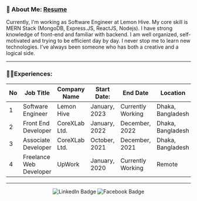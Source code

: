 
### 🐼 About Me: [Resume](https://docs.google.com/document/d/1gH-szU1aWrpSC1xykt6wUk5JrTs7DPVxeOEWjKrntvU/edit?usp=sharing)

Currently, I'm working as Software Engineer at Lemon Hive. My core skill is MERN Stack (MongoDB, Express.JS, ReactJS, Nodejs). I have strong knowledge of front-end and familiar with backend. I am well organized, self-motivated and trying to be efficient day by day. I never stop me to learn new technologies. I’ve always been someone who has both a creative and a logical side.

<hr>

### 👨‍💼Experiences:

| No | Job Title | Company Name | Start Date:| End Date | Location |
| ------------- | ------------- | ---------- | ---------- | ---------- | ---------- |
| 1  | Software Engineer  | Lemon Hive | January, 2023 | Currently Working | Dhaka, Bangladesh |
| 2  | Front End Developer  | CoreXLab Ltd. | January, 2022 | December, 2022 | Dhaka, Bangladesh |
| 3  | Associate Developer  | CoreXLab Ltd. | October, 2021 | December, 2021 | Dhaka, Bangladesh |
| 4  | Freelance Web Developer  | UpWork | January, 2020 | Currently Working | Remote |

<hr>

<div id="badges" align="center">
  <a href="https://www.linkedin.com/in/connection-robin/" style="text-decoration: none"  target="_blank">
    <img src="https://img.shields.io/badge/LinkedIn-blue?style=for-the-badge&logo=linkedin&logoColor=white" alt="LinkedIn Badge"/>
  </a>
  
  <a href="https://www.facebook.com/Shahadat.R0bin" style="text-decoration: none"  target="_blank">
    <img src="https://img.shields.io/badge/Facebook-blue?style=for-the-badge&logo=facebook&logoColor=white" alt="Facebook Badge"/>
  </a>
</div>
